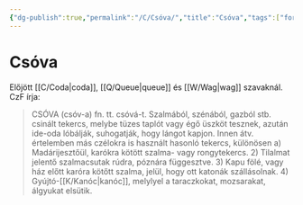 ```yaml
---
{"dg-publish":true,"permalink":"/C/Csóva/","title":"Csóva","tags":["formatted🟢"],"created":"2023-10-21T05:17","updated":"2023-10-21T05:17"}
---
```



# Csóva

Előjött [[C/Coda\|coda]], [[Q/Queue\|queue]] és [[W/Wag\|wag]] szavaknál. CzF írja:  
> CSÓVA (csóv-a) fn. tt. csóvá-t. Szalmából, szénából, gazból stb. csinált tekercs, melybe tüzes taplót vagy égő üszköt tesznek, azután ide-oda lóbálják, suhogatják, hogy lángot kapjon. Innen átv. értelemben más czélokra is használt hasonló tekercs, különösen a) Madárijesztőül, karókra kötött szalma- vagy rongytekercs. 2) Tilalmat jelentő szalmacsutak rúdra, póznára függesztve. 3) Kapu fölé, vagy ház előtt karóra kötőtt szalma, jelül, hogy ott katonák szállásolnak. 4) Gyújtó-[[K/Kanóc\|kanóc]], melylyel a taraczkokat, mozsarakat, álgyukat elsütik.  